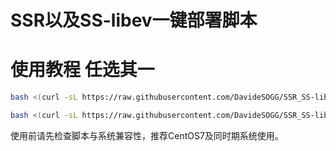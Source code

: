# SSR以及SS-libev一键部署脚本
使用教程 任选其一
===
```BASH
bash <(curl -sL https://raw.githubusercontent.com/DavideSOGG/SSR_SS-libev_sh/main/tiziblog_ss_libev.sh)
```
```BASH
bash <(curl -sL https://raw.githubusercontent.com/DavideSOGG/SSR_SS-libev_sh/main/ToyoDAdoubi_doubi_ssr.sh)
```
使用前请先检查脚本与系统兼容性，推荐CentOS7及同时期系统使用。
